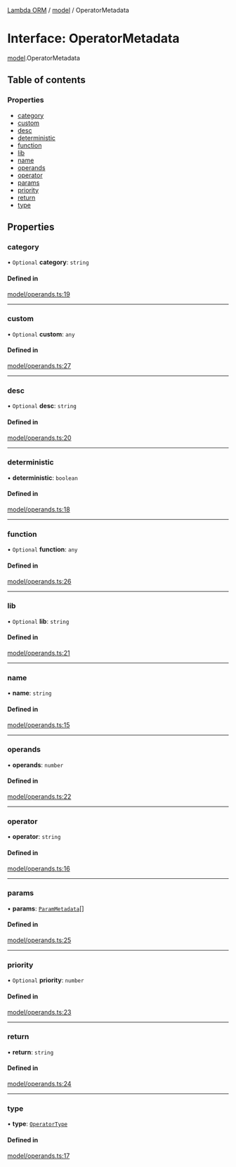 [Lambda ORM](../README.md) / [model](../modules/model.md) / OperatorMetadata

# Interface: OperatorMetadata

[model](../modules/model.md).OperatorMetadata

## Table of contents

### Properties

- [category](model.OperatorMetadata.md#category)
- [custom](model.OperatorMetadata.md#custom)
- [desc](model.OperatorMetadata.md#desc)
- [deterministic](model.OperatorMetadata.md#deterministic)
- [function](model.OperatorMetadata.md#function)
- [lib](model.OperatorMetadata.md#lib)
- [name](model.OperatorMetadata.md#name)
- [operands](model.OperatorMetadata.md#operands)
- [operator](model.OperatorMetadata.md#operator)
- [params](model.OperatorMetadata.md#params)
- [priority](model.OperatorMetadata.md#priority)
- [return](model.OperatorMetadata.md#return)
- [type](model.OperatorMetadata.md#type)

## Properties

### category

• `Optional` **category**: `string`

#### Defined in

[model/operands.ts:19](https://github.com/FlavioLionelRita/js-expressions/blob/ee5957b/src/lib/model/operands.ts#L19)

___

### custom

• `Optional` **custom**: `any`

#### Defined in

[model/operands.ts:27](https://github.com/FlavioLionelRita/js-expressions/blob/ee5957b/src/lib/model/operands.ts#L27)

___

### desc

• `Optional` **desc**: `string`

#### Defined in

[model/operands.ts:20](https://github.com/FlavioLionelRita/js-expressions/blob/ee5957b/src/lib/model/operands.ts#L20)

___

### deterministic

• **deterministic**: `boolean`

#### Defined in

[model/operands.ts:18](https://github.com/FlavioLionelRita/js-expressions/blob/ee5957b/src/lib/model/operands.ts#L18)

___

### function

• `Optional` **function**: `any`

#### Defined in

[model/operands.ts:26](https://github.com/FlavioLionelRita/js-expressions/blob/ee5957b/src/lib/model/operands.ts#L26)

___

### lib

• `Optional` **lib**: `string`

#### Defined in

[model/operands.ts:21](https://github.com/FlavioLionelRita/js-expressions/blob/ee5957b/src/lib/model/operands.ts#L21)

___

### name

• **name**: `string`

#### Defined in

[model/operands.ts:15](https://github.com/FlavioLionelRita/js-expressions/blob/ee5957b/src/lib/model/operands.ts#L15)

___

### operands

• **operands**: `number`

#### Defined in

[model/operands.ts:22](https://github.com/FlavioLionelRita/js-expressions/blob/ee5957b/src/lib/model/operands.ts#L22)

___

### operator

• **operator**: `string`

#### Defined in

[model/operands.ts:16](https://github.com/FlavioLionelRita/js-expressions/blob/ee5957b/src/lib/model/operands.ts#L16)

___

### params

• **params**: [`ParamMetadata`](model.ParamMetadata.md)[]

#### Defined in

[model/operands.ts:25](https://github.com/FlavioLionelRita/js-expressions/blob/ee5957b/src/lib/model/operands.ts#L25)

___

### priority

• `Optional` **priority**: `number`

#### Defined in

[model/operands.ts:23](https://github.com/FlavioLionelRita/js-expressions/blob/ee5957b/src/lib/model/operands.ts#L23)

___

### return

• **return**: `string`

#### Defined in

[model/operands.ts:24](https://github.com/FlavioLionelRita/js-expressions/blob/ee5957b/src/lib/model/operands.ts#L24)

___

### type

• **type**: [`OperatorType`](../enums/model.OperatorType.md)

#### Defined in

[model/operands.ts:17](https://github.com/FlavioLionelRita/js-expressions/blob/ee5957b/src/lib/model/operands.ts#L17)
